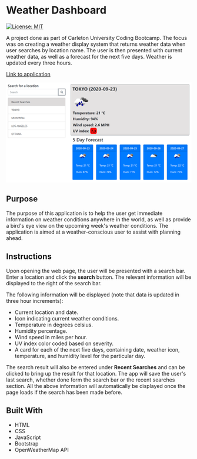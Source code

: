 # Weather Dashboard

[![License: MIT](https://img.shields.io/badge/License-MIT-yellow.svg)](https://opensource.org/licenses/MIT)

A project done as part of Carleton University Coding Bootcamp. The focus was on creating a weather display system that returns weather data when user searches by location name. The user is then presented with current weather data, as well as a forecast for the next five days. Weather is updated every three hours.

[Link to application](https://nikolaybutnik.github.io/weather-dashboard/)

![Weather Dashboard Image](https://github.com/nikolaybutnik/weather-dashboard/blob/master/weather-dashboard-screenshot.png?raw=true)

## Purpose

The purpose of this application is to help the user get immediate information on weather conditions anywhere in the world, as well as provide a bird's eye view on the upcoming week's weather conditions. The application is aimed at a weather-conscious user to assist with planning ahead.

## Instructions

Upon opening the web page, the user will be presented with a search bar. Enter a location and click the **search** button. The relevant information will be displayed to the right of the search bar.

The following information will be displayed (note that data is updated in three hour increments):

- Current location and date.
- Icon indicating current weather conditions.
- Temperature in degrees celsius.
- Humidity percentage.
- Wind speed in miles per hour.
- UV index color coded based on severity.
- A card for each of the next five days, containing date, weather icon, temperature, and humidity level for the particular day.

The search result will also be entered under **Recent Searches** and can be clicked to bring up the result for that location. The app will save the user's last search, whether done form the search bar or the recent searches section. All the above information will automatically be displayed once the page loads if the search has been made before.

## Built With

- HTML
- CSS
- JavaScript
- Bootstrap
- OpenWeatherMap API
